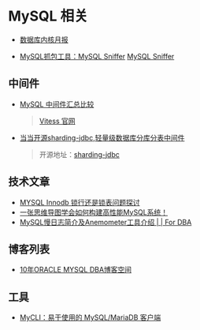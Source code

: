 # MySQL 相关

* [数据库内核月报](http://www.kancloud.cn/taobaomysql/monthly/140080)

* [MySQL抓包工具：MySQL Sniffer](http://mp.weixin.qq.com/s?__biz=MzIyNzUwMjM2MA==&mid=2247484271&idx=1&sn=73d6e7a90f8a89ae5e86f69ee8d16048&chksm=e8617318df16fa0ed2fae032160fc9237fe02ea042a3b0812c72bd78ae5a5f179812b9a99120#rd)
  [MySQL Sniffer](http://git.oschina.net/qihoo360git/mysql-sniffer)

## 中间件

* [MySQL 中间件汇总比较](http://blog.csdn.net/jerome_s/article/details/53966569)
  > [Vitess 官网](http://vitess.io/)
* [当当开源sharding-jdbc,轻量级数据库分库分表中间件](http://www.infoq.com/cn/news/2016/01/sharding-jdbc-dangdang)
  > 开源地址：[sharding-jdbc](https://github.com/dangdangdotcom/sharding-jdbc)

## 技术文章

* [MYSQL Innodb 锁行还是锁表问题探讨](http://blog.csdn.net/zmx729618/article/details/51728654)
* [一张思维导图学会如何构建高性能MySQL系统！](https://mp.weixin.qq.com/s/OBIOAjHo5k8ioNz-F2LoQA)
* [MySQL慢日志简介及Anemometer工具介绍 | | For DBA](https://mp.weixin.qq.com/s/VLFFf59yUQvEeYkDvbloNw)

## 博客列表

* [10年ORACLE MYSQL DBA博客空间](http://blog.itpub.net/7728585/list/1/)

## 工具

* [MyCLI：易于使用的 MySQL/MariaDB 客户端](http://www.toutiao.com/a6452669681290445325/)
